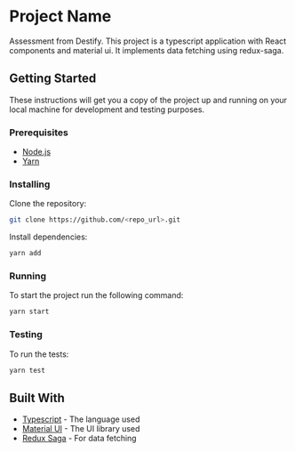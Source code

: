 # Project Name
Assessment from Destify.
This project is a typescript application with React components and material ui. It implements data fetching using redux-saga.

## Getting Started

These instructions will get you a copy of the project up and running on your local machine for development and testing purposes. 

### Prerequisites

* [Node.js](https://nodejs.org/en/)
* [Yarn](https://yarnpkg.com/en/)

### Installing

Clone the repository:

```bash
git clone https://github.com/<repo_url>.git
```

Install dependencies:

```bash
yarn add
```

### Running

To start the project run the following command:

```bash
yarn start
```

### Testing

To run the tests:

```bash
yarn test
```

## Built With

* [Typescript](https://www.typescriptlang.org/) - The language used
* [Material UI](https://material-ui.com/) - The UI library used
* [Redux Saga](https://redux-saga.js.org/) - For data fetching